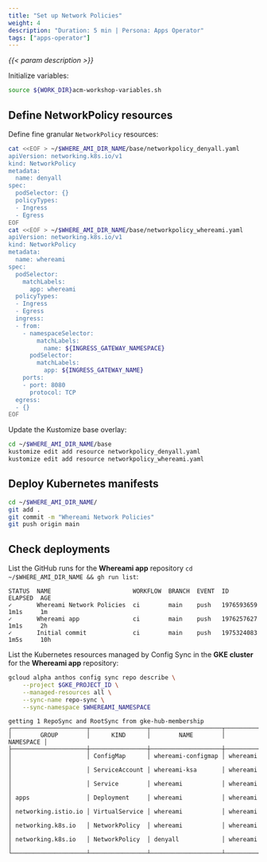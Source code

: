 ```yaml
---
title: "Set up Network Policies"
weight: 4
description: "Duration: 5 min | Persona: Apps Operator"
tags: ["apps-operator"]
---
```

_{{< param description >}}_

Initialize variables:
```Bash
source ${WORK_DIR}acm-workshop-variables.sh
```

## Define NetworkPolicy resources

Define fine granular `NetworkPolicy` resources:
```Bash
cat <<EOF > ~/$WHERE_AMI_DIR_NAME/base/networkpolicy_denyall.yaml
apiVersion: networking.k8s.io/v1
kind: NetworkPolicy
metadata:
  name: denyall
spec:
  podSelector: {}
  policyTypes:
  - Ingress
  - Egress
EOF
cat <<EOF > ~/$WHERE_AMI_DIR_NAME/base/networkpolicy_whereami.yaml
apiVersion: networking.k8s.io/v1
kind: NetworkPolicy
metadata:
  name: whereami
spec:
  podSelector:
    matchLabels:
      app: whereami
  policyTypes:
  - Ingress
  - Egress
  ingress:
  - from:
    - namespaceSelector:
        matchLabels:
          name: ${INGRESS_GATEWAY_NAMESPACE}
      podSelector:
        matchLabels:
          app: ${INGRESS_GATEWAY_NAME}
    ports:
    - port: 8080
      protocol: TCP
  egress:
  - {}
EOF
```

Update the Kustomize base overlay:
```Bash
cd ~/$WHERE_AMI_DIR_NAME/base
kustomize edit add resource networkpolicy_denyall.yaml
kustomize edit add resource networkpolicy_whereami.yaml
```

## Deploy Kubernetes manifests

```Bash
cd ~/$WHERE_AMI_DIR_NAME/
git add .
git commit -m "Whereami Network Policies"
git push origin main
```

## Check deployments

List the GitHub runs for the **Whereami app** repository `cd ~/$WHERE_AMI_DIR_NAME && gh run list`:
```Plaintext
STATUS  NAME                       WORKFLOW  BRANCH  EVENT  ID          ELAPSED  AGE
✓       Whereami Network Policies  ci        main    push   1976593659  1m1s     1m
✓       Whereami app               ci        main    push   1976257627  1m1s     2h
✓       Initial commit             ci        main    push   1975324083  1m5s     10h
```

List the Kubernetes resources managed by Config Sync in the **GKE cluster** for the **Whereami app** repository:
```Bash
gcloud alpha anthos config sync repo describe \
    --project $GKE_PROJECT_ID \
    --managed-resources all \
    --sync-name repo-sync \
    --sync-namespace $WHEREAMI_NAMESPACE
```
```Plaintext
getting 1 RepoSync and RootSync from gke-hub-membership
┌─────────────────────┬────────────────┬────────────────────┬───────────┐
│        GROUP        │      KIND      │        NAME        │ NAMESPACE │
├─────────────────────┼────────────────┼────────────────────┼───────────┤
│                     │ ConfigMap      │ whereami-configmap │ whereami  │
│                     │ ServiceAccount │ whereami-ksa       │ whereami  │
│                     │ Service        │ whereami           │ whereami  │
│ apps                │ Deployment     │ whereami           │ whereami  │
│ networking.istio.io │ VirtualService │ whereami           │ whereami  │
│ networking.k8s.io   │ NetworkPolicy  │ whereami           │ whereami  │
│ networking.k8s.io   │ NetworkPolicy  │ denyall            │ whereami  │
└─────────────────────┴────────────────┴────────────────────┴───────────┘
```